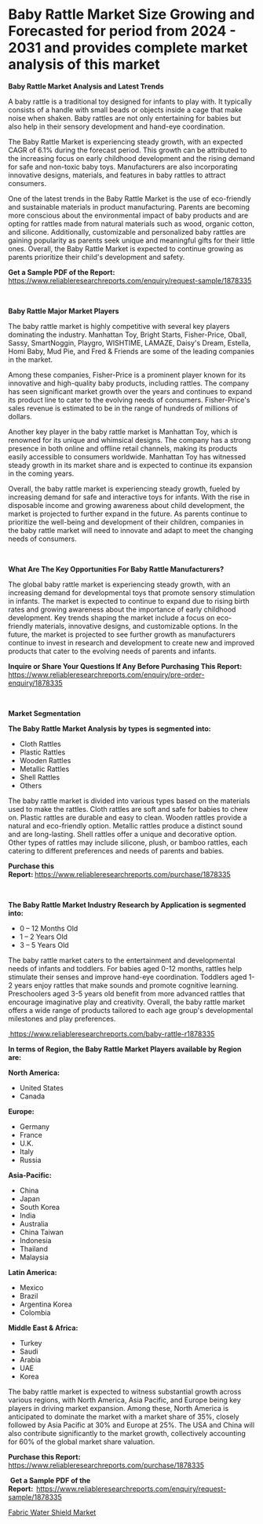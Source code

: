 <p><h1>Baby Rattle Market Size Growing and Forecasted for period from 2024 - 2031 and provides complete market analysis of this market</h1></p><p><strong>Baby Rattle Market Analysis and Latest Trends</strong></p>
<p><p>A baby rattle is a traditional toy designed for infants to play with. It typically consists of a handle with small beads or objects inside a cage that make noise when shaken. Baby rattles are not only entertaining for babies but also help in their sensory development and hand-eye coordination.</p><p>The Baby Rattle Market is experiencing steady growth, with an expected CAGR of 6.1% during the forecast period. This growth can be attributed to the increasing focus on early childhood development and the rising demand for safe and non-toxic baby toys. Manufacturers are also incorporating innovative designs, materials, and features in baby rattles to attract consumers.</p><p>One of the latest trends in the Baby Rattle Market is the use of eco-friendly and sustainable materials in product manufacturing. Parents are becoming more conscious about the environmental impact of baby products and are opting for rattles made from natural materials such as wood, organic cotton, and silicone. Additionally, customizable and personalized baby rattles are gaining popularity as parents seek unique and meaningful gifts for their little ones. Overall, the Baby Rattle Market is expected to continue growing as parents prioritize their child's development and safety.</p></p>
<p><strong>Get a Sample PDF of the Report:&nbsp;</strong> <a href="https://www.reliableresearchreports.com/enquiry/request-sample/1878335">https://www.reliableresearchreports.com/enquiry/request-sample/1878335</a></p>
<p>&nbsp;</p>
<p><strong>Baby Rattle Major Market Players</strong></p>
<p><p>The baby rattle market is highly competitive with several key players dominating the industry. Manhattan Toy, Bright Starts, Fisher-Price, Oball, Sassy, SmartNoggin, Playgro, WISHTIME, LAMAZE, Daisy's Dream, Estella, Homi Baby, Mud Pie, and Fred & Friends are some of the leading companies in the market.</p><p>Among these companies, Fisher-Price is a prominent player known for its innovative and high-quality baby products, including rattles. The company has seen significant market growth over the years and continues to expand its product line to cater to the evolving needs of consumers. Fisher-Price's sales revenue is estimated to be in the range of hundreds of millions of dollars.</p><p>Another key player in the baby rattle market is Manhattan Toy, which is renowned for its unique and whimsical designs. The company has a strong presence in both online and offline retail channels, making its products easily accessible to consumers worldwide. Manhattan Toy has witnessed steady growth in its market share and is expected to continue its expansion in the coming years.</p><p>Overall, the baby rattle market is experiencing steady growth, fueled by increasing demand for safe and interactive toys for infants. With the rise in disposable income and growing awareness about child development, the market is projected to further expand in the future. As parents continue to prioritize the well-being and development of their children, companies in the baby rattle market will need to innovate and adapt to meet the changing needs of consumers.</p></p>
<p>&nbsp;</p>
<p><strong>What Are The Key Opportunities For Baby Rattle Manufacturers?</strong></p>
<p><p>The global baby rattle market is experiencing steady growth, with an increasing demand for developmental toys that promote sensory stimulation in infants. The market is expected to continue to expand due to rising birth rates and growing awareness about the importance of early childhood development. Key trends shaping the market include a focus on eco-friendly materials, innovative designs, and customizable options. In the future, the market is projected to see further growth as manufacturers continue to invest in research and development to create new and improved products that cater to the evolving needs of parents and infants.</p></p>
<p><strong>Inquire or Share Your Questions If Any Before Purchasing This Report:</strong> <a href="https://www.reliableresearchreports.com/enquiry/pre-order-enquiry/1878335">https://www.reliableresearchreports.com/enquiry/pre-order-enquiry/1878335</a></p>
<p>&nbsp;</p>
<p><strong>Market Segmentation</strong></p>
<p><strong>The Baby Rattle Market Analysis by types is segmented into:</strong></p>
<p><ul><li>Cloth Rattles</li><li>Plastic Rattles</li><li>Wooden Rattles</li><li>Metallic Rattles</li><li>Shell Rattles</li><li>Others</li></ul></p>
<p><p>The baby rattle market is divided into various types based on the materials used to make the rattles. Cloth rattles are soft and safe for babies to chew on. Plastic rattles are durable and easy to clean. Wooden rattles provide a natural and eco-friendly option. Metallic rattles produce a distinct sound and are long-lasting. Shell rattles offer a unique and decorative option. Other types of rattles may include silicone, plush, or bamboo rattles, each catering to different preferences and needs of parents and babies.</p></p>
<p><strong>Purchase this Report:&nbsp;</strong><a href="https://www.reliableresearchreports.com/purchase/1878335">https://www.reliableresearchreports.com/purchase/1878335</a></p>
<p>&nbsp;</p>
<p><strong>The Baby Rattle Market Industry Research by Application is segmented into:</strong></p>
<p><ul><li>0 – 12 Months Old</li><li>1 – 2 Years Old</li><li>3 – 5 Years Old</li></ul></p>
<p><p>The baby rattle market caters to the entertainment and developmental needs of infants and toddlers. For babies aged 0-12 months, rattles help stimulate their senses and improve hand-eye coordination. Toddlers aged 1-2 years enjoy rattles that make sounds and promote cognitive learning. Preschoolers aged 3-5 years old benefit from more advanced rattles that encourage imaginative play and creativity. Overall, the baby rattle market offers a wide range of products tailored to each age group's developmental milestones and play preferences.</p></p>
<p><a href="https://www.reliableresearchreports.com/baby-rattle-r1878335">&nbsp;https://www.reliableresearchreports.com/baby-rattle-r1878335</a></p>
<p><strong>In terms of Region, the Baby Rattle Market Players available by Region are:</strong></p>
<p>
    <p> <strong> North America: </strong>
        <ul>
            <li>United States</li>
            <li>Canada</li>
        </ul>
        </p> 
    <p> <strong> Europe: </strong>
        <ul>
            <li>Germany</li>
            <li>France</li>
            <li>U.K.</li>
            <li>Italy</li>
            <li>Russia</li>
        </ul>
        </p> 
    <p> <strong> Asia-Pacific: </strong>
        <ul>
            <li>China</li>
            <li>Japan</li>
            <li>South Korea</li>
            <li>India</li>
            <li>Australia</li>
            <li>China Taiwan</li>
            <li>Indonesia</li>
            <li>Thailand</li>
            <li>Malaysia</li>
        </ul>
        </p> 
    <p> <strong> Latin America: </strong>
        <ul>
            <li>Mexico</li>
            <li>Brazil</li>
            <li>Argentina Korea</li>
            <li>Colombia</li>
        </ul>
        </p> 
    <p> <strong> Middle East & Africa: </strong>
        <ul>
            <li>Turkey</li>
            <li>Saudi</li>
            <li>Arabia</li>
            <li>UAE</li>
            <li>Korea</li>
        </ul>
    </p>
    </p>
<p><p>The baby rattle market is expected to witness substantial growth across various regions, with North America, Asia Pacific, and Europe being key players in driving market expansion. Among these, North America is anticipated to dominate the market with a market share of 35%, closely followed by Asia Pacific at 30% and Europe at 25%. The USA and China will also contribute significantly to the market growth, collectively accounting for 60% of the global market share valuation.</p></p>
<p><strong>Purchase this Report: </strong><a href="https://www.reliableresearchreports.com/purchase/1878335">https://www.reliableresearchreports.com/purchase/1878335</a></p>
<p>&nbsp;<strong>Get a Sample PDF of the Report:&nbsp;&nbsp;</strong><a href="https://www.reliableresearchreports.com/enquiry/request-sample/1878335">https://www.reliableresearchreports.com/enquiry/request-sample/1878335</a></p>
<p><strong></strong></p>
<p><p><a href="https://github.com/angeliabkratze/Market-Research-Report-List-1/blob/main/fabric-water-shield-market.md">Fabric Water Shield Market</a></p></p>